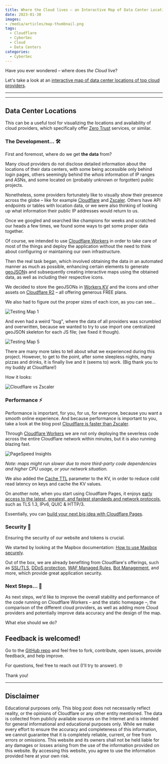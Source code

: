 ```yaml
---
title: Where the Cloud lives – an Interactive Map of Data Center Locations of Top Cloud Providers
date: 2023-01-30
images: 
- /media/articles/map-thumbnail.png
tags:
  - Cloudflare
  - CyberSec
  - Cloud
  - Data Centers
categories:
  - CyberSec
---
```


Have you ever wondered – where does _the Cloud_ live?

Let's take a look at an [interactive map of data center locations of top cloud providers](https://map.cf-testing.com/).

* * *
* * *

## Data Center Locations

This can be a useful tool for visualizing the locations and availability of cloud providers, which specifically offer [Zero Trust](https://www.cloudflare.com/learning/security/glossary/what-is-zero-trust/) services, or similar.

### The Development... 🛠️

First and foremost, where do we get **the data** from?

Many cloud providers do not disclose detailed information about the locations of their data centers, with some being accessible only behind login pages, others seemingly behind the _whois_ information of IP ranges and ASNs, and some located on (probably unknown or forgotten) public projects.

Nonetheless, some providers fortunately like to visually show their presence across the globe – like for example [Cloudflare](https://www.cloudflare.com/network/) and [Zscaler](https://trust.zscaler.com/zscaler.net/data-center-map). Others have API endpoints or tables with location data, or we were also thinking of looking up what information their public IP addresses would return to us.

Once we googled and searched like champions for weeks and scratched our heads a few times, we found some ways to get some proper data together.

Of course, we intended to use [Cloudflare Workers](https://developers.cloudflare.com/workers/) in order to take care of most of the things and deploy the application without the need to think about configuring or maintaining our own infrastructure.

Then the real task began, which involved obtaining the data in an automated manner as much as possible, enhancing certain elements to generate [geoJSON](https://geojson.org/)s and subsequently creating interactive maps using the obtained data, as well as including their respective icons.

We decided to store the geoJSONs in [Workers KV](https://developers.cloudflare.com/workers/wrangler/workers-kv/) and the icons and other assets on [Cloudflare R2](https://developers.cloudflare.com/r2/) – all offering generous FREE plans.

We also had to figure out the proper sizes of each icon, as you can see...

![Testing Map 1](/media/articles/map-test-1.png)

And even had a weird "bug", where the data of all providers was scrumbled and overwritten, because we wanted to try to use import one centralized geoJSON skeleton for each JS file; (we fixed it though).

![Testing Map 5](/media/articles/map-test-5.png)

There are many more tales to tell about what we experienced during this project. However, to get to the point, after some sleepless nights, many pizzas and drinks, it is finally live and it (seems to) work. (Big thank you to my buddy at Cloudflare!)

How it looks:

![Cloudflare vs Zscaler](/media/articles/cloudflare-vs-zscaler.png)

### Performance ⚡️

Performance is important, for you, for us, for everyone, because you want a smooth online experience. And because performance is important to you, take a look at the blog post [Cloudflare is faster than Zscaler](https://blog.cloudflare.com/network-performance-update-cio-edition/).

Through [Cloudflare Workers](https://workers.cloudflare.com/) we are not only deploying the severless code across the entire Cloudflare network within minutes, but it is also running blazing fast. 

![PageSpeed Insights](/media/articles/pagespeed-insights.png)

_Note: maps might run slower due to more third-party code dependencies and higher CPU usage, or your network situation._

We also added the [Cache TTL](https://developers.cloudflare.com/workers/runtime-apis/kv/#cache-ttl) parameter to the KV, in order to reduce cold read latency on keys and cache the KV values.

On another note, when you start using Cloudflare Pages, it enjoys [early access to the latest, greatest, and fastest standards and network protocols](https://blog.cloudflare.com/cloudflare-pages-is-lightning-fast/), such as TLS 1.3, IPv6, QUIC & HTTP/3.

Essentially, you can [build your next big idea with Cloudflare Pages](https://blog.cloudflare.com/big-ideas-on-pages/).

### Security 🔐

Ensuring the security of our website and tokens is crucial. 

We started by looking at the Mapbox documentation: [How to use Mapbox securely](https://docs.mapbox.com/help/troubleshooting/how-to-use-mapbox-securely/).

Out of the box, we are already benefiting from Cloudflare's offerings, such as [SSL/TLS](https://developers.cloudflare.com/ssl/), [DDoS protection](https://developers.cloudflare.com/ddos-protection/), [WAF Managed Rules](https://developers.cloudflare.com/waf/managed-rules/), [Bot Management](https://developers.cloudflare.com/bots/), and more, which provide great application security.

### Next Steps... 🚀

As next steps, we'd like to improve the overall stability and performance of the code running on Cloudflare Workers – and the static homepage –, the comparison of the different cloud providers, as well as adding more Cloud providers and potentially improve data accuracy and the design of the map.

What else should we do?

## Feedback is welcomed!

Go to the [GitHub repo](https://github.com/DavidJKTofan/sase-cloud-map) and feel free to fork, contribute, open issues, provide feedback, and help improve.

For questions, feel free to reach out (I'll try to answer). 🤓

Thank you!

* * *

## Disclaimer

Educational purposes only. This blog post does not necessarily reflect reality, or the opinions of Cloudflare or any other entity mentioned. The data is collected from publicly available sources on the Internet and is intended for general informational and educational purposes only. While we make every effort to ensure the accuracy and completeness of this information, we cannot guarantee that it is completely reliable, current, or free from errors or omissions. This website and its owners shall not be held liable for any damages or losses arising from the use of the information provided on this website. By accessing this website, you agree to use the information provided here at your own risk.
